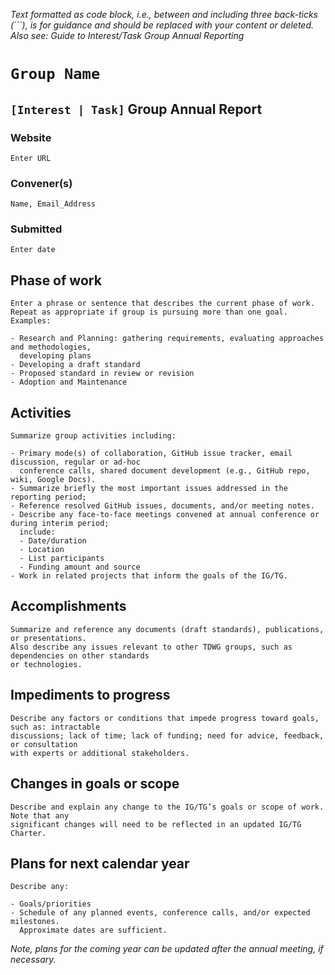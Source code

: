 _Text formatted as code block, i.e., between and including three back-ticks (\`\`\`), is for guidance and should be replaced with your content or deleted. Also see: Guide to Interest/Task Group Annual Reporting_

<!-- **COPY THE TEXT BELOW THIS COMMENT**; then paste it into a new file in your repository with a name like "GRP_ABBREV-YEAR-annual-report.md" -->

# ```Group Name```

## ```[Interest | Task]``` Group Annual Report

### Website

```Enter URL```
 
### Convener(s)

```Name, Email_Address```

### Submitted

```Enter date```

## Phase of work

```
Enter a phrase or sentence that describes the current phase of work. Repeat as appropriate if group is pursuing more than one goal. Examples:

- Research and Planning: gathering requirements, evaluating approaches and methodologies, 
  developing plans
- Developing a draft standard
- Proposed standard in review or revision
- Adoption and Maintenance
```

## Activities

```
Summarize group activities including:

- Primary mode(s) of collaboration, GitHub issue tracker, email discussion, regular or ad-hoc
  conference calls, shared document development (e.g., GitHub repo, wiki, Google Docs).
- Summarize briefly the most important issues addressed in the reporting period;
- Reference resolved GitHub issues, documents, and/or meeting notes.
- Describe any face-to-face meetings convened at annual conference or during interim period;
  include:
  - Date/duration
  - Location
  - List participants
  - Funding amount and source
- Work in related projects that inform the goals of the IG/TG.
```

## Accomplishments

```
Summarize and reference any documents (draft standards), publications, or presentations.
Also describe any issues relevant to other TDWG groups, such as dependencies on other standards
or technologies.
```

## Impediments to progress

```
Describe any factors or conditions that impede progress toward goals, such as: intractable
discussions; lack of time; lack of funding; need for advice, feedback, or consultation
with experts or additional stakeholders.
```

## Changes in goals or scope

```
Describe and explain any change to the IG/TG’s goals or scope of work. Note that any 
significant changes will need to be reflected in an updated IG/TG Charter.
```

## Plans for next calendar year

```
Describe any:

- Goals/priorities
- Schedule of any planned events, conference calls, and/or expected milestones. 
  Approximate dates are sufficient.
```

_Note, plans for the coming year can be updated after the annual meeting, if necessary._
